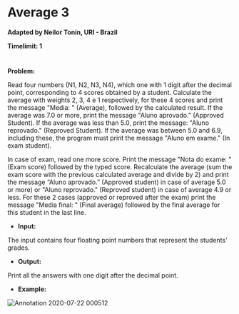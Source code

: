 # Average 3

**Adapted by Neilor Tonin, URI - Brazil**

**Timelimit: 1**
#

**Problem:**

Read four numbers (N1, N2, N3, N4), which one with 1 digit after the decimal point, corresponding to 4 scores obtained by a student. Calculate the average with weights 2, 3, 4 e 1 respectively, for these 4 scores and print the message "Media: " (Average), followed by the calculated result. If the average was 7.0 or more, print the message "Aluno aprovado." (Approved Student). If the average was less than 5.0, print the message: "Aluno reprovado." (Reproved Student). If the average was between 5.0 and 6.9, including these, the program must print the message "Aluno em exame." (In exam student).

In case of exam, read one more score. Print the message "Nota do exame: " (Exam score) followed by the typed score. Recalculate the average (sum the exam score with the previous calculated average and divide by 2) and print the message “Aluno aprovado.” (Approved student) in case of average 5.0 or more) or "Aluno reprovado." (Reproved student) in case of average 4.9 or less. For these 2 cases (approved or reproved after the exam) print the message "Media final: " (Final average) followed by the final average for this student in the last line.

- **Input:**

The input contains four floating point numbers that represent the students' grades.

- **Output:**

Print all the answers with one digit after the decimal point.

- **Example:**

![Annotation 2020-07-22 000512](https://user-images.githubusercontent.com/68206376/88129731-33faa100-cbaf-11ea-9b1e-0e70dc71c1ee.jpg)
